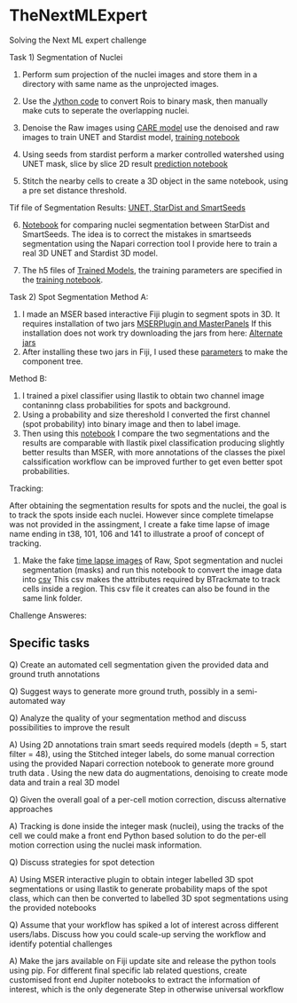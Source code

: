 # TheNextMLExpert
Solving the Next ML expert challenge

Task 1) Segmentation of Nuclei
1) Perform sum projection of the nuclei images and store them in a directory with same name as the unprojected images.

2) Use the [Jython code](https://github.com/kapoorlab/TheNextMLExpert/blob/main/CreateTrainingData/FMIChallengeRoitoMask.py) to convert Rois to binary mask, then manually make cuts to seperate the overlapping nuclei.

3) Denoise the Raw images using [CARE model](https://github.com/kapoorlab/TheNextMLExpert/blob/main/NucleiSegmentation/ZYXDenoising.ipynb) 
use the denoised and raw images to train UNET and Stardist model, [training notebook](https://github.com/kapoorlab/TheNextMLExpert/blob/main/NucleiSegmentation/TrainModel.ipynb)

4) Using seeds from stardist perform a marker controlled watershed using UNET mask, slice by slice 2D result [prediction notebook](https://nbviewer.jupyter.org/github/kapoorlab/TheNextMLExpert/blob/main/NucleiSegmentation/SmartSeedsPrediction.ipynb)

5) Stitch the nearby cells to create a 3D object in the same notebook, using a pre set distance threshold.

 Tif file of Segmentation Results: [UNET, StarDist and SmartSeeds](https://drive.google.com/drive/folders/1I4osUmRQqqEUjJYRsA4ujwVrBGxWmKEz?usp=sharing)

6) [Notebook](https://github.com/kapoorlab/TheNextMLExpert/blob/main/NucleiSegmentation/NucleiSegmentations.ipynb) for comparing nuclei segmentation between StarDist and SmartSeeds. The idea is to correct the mistakes in smartseeds segmentation using the Napari correction tool I provide here to train a real 3D UNET and Stardist 3D model.


7) The h5 files of [Trained Models](https://drive.google.com/drive/folders/1G9oAPFxHTGedwWSoXgzAX3fd6WzXIspA?usp=sharing), the training parameters are specified in
the [training notebook](https://github.com/kapoorlab/TheNextMLExpert/blob/main/NucleiSegmentation/TrainModel.ipynb).

Task 2) Spot Segmentation
Method A:
1) I made an MSER based interactive Fiji plugin to segment spots in 3D. It requires installation of two jars [MSERPlugin and MasterPanels](https://github.com/kapoorlab/TheNextMLExpert/tree/main/MSER-FijiJars) 
If this installation does not work try downloading the jars from here: [Alternate jars](https://drive.google.com/drive/folders/1Ge1p8x2ZNRy3GxS0QlrYis9i7u7suZOV?usp=sharing)
2) After installing these two jars in Fiji, I used these [parameters](https://github.com/kapoorlab/TheNextMLExpert/blob/main/Screenshots/MSERPanel.png) to make the component tree.

Method B:
1) I trained a pixel classifier using Ilastik to obtain two channel image contaninng class probabilities for spots and background.
2) Using a probability and size thereshold I converted the first channel (spot probability) into binary image and then to label image.
3) Then using this [notebook](https://nbviewer.jupyter.org/github/kapoorlab/TheNextMLExpert/blob/main/SpotSegmentation/ILASTIK-MSERSegmentationSpots.ipynb) I compare the two segmentations and the results are comparable with Ilastik pixel classification producing slightly better results than MSER, with more annotations of the classes the pixel calssification workflow can be improved further to get even better spot probabilities.

Tracking: 

After obtaining the segmentation results for spots and the nuclei, the goal is to track the spots inside each nuclei. However since complete timelapse was not provided in the assingment, I create a fake time lapse of image name ending in t38, 101, 106 and 141 to illustrate a proof of concept of tracking.
1) Make the fake [time lapse images](https://drive.google.com/drive/folders/1lvlZsG415gw6URIQJoIXtPaI8kTADnHZ?usp=sharing) of Raw, Spot segmentation and nuclei segmentation (masks) and run this notebook to convert the image data into [csv](https://github.com/kapoorlab/TheNextMLExpert/blob/main/Tracking/PythonTools/BTrackMateLocalization.ipynb) This csv makes the attributes required by BTrackmate to track cells inside a region. This csv file it creates can also be found in the same link folder. 

Challenge Answeres:

## Specific tasks

Q) Create an automated cell segmentation given the provided data and ground truth annotations

Q) Suggest ways to generate more ground truth, possibly in a semi-automated way

Q) Analyze the quality of your segmentation method and discuss possibilities to improve the result

A) Using 2D annotations train smart seeds required models (depth = 5, start filter = 48), using the 
Stitched integer labels, do some manual correction using the provided Napari correction notebook
to generate more ground truth data .
Using the new data do augmentations, denoising to create mode data and train a real 3D model


Q) Given the overall goal of a per-cell motion correction, discuss alternative approaches

A) Tracking is done inside the integer mask (nuclei), using the tracks of the cell we could make a front end
Python based solution to do the per-ell motion correction using the nuclei mask information.

Q) Discuss strategies for spot detection

A) Using MSER interactive plugin to obtain integer labelled 3D spot segmentations or using Ilastik to generate probability maps
of the spot class, which can then be converted to labelled 3D spot segmentations using the provided notebooks

Q) Assume that your workflow has spiked a lot of interest across different users/labs. Discuss how you could
  scale-up serving the workflow and identify potential challenges

A) Make the jars available on Fiji update site and release the python tools using pip. For different final specific lab related
questions, create customised front end Jupiter notebooks to extract the information of interest, which is the only degenerate 
Step in otherwise universal workflow 
